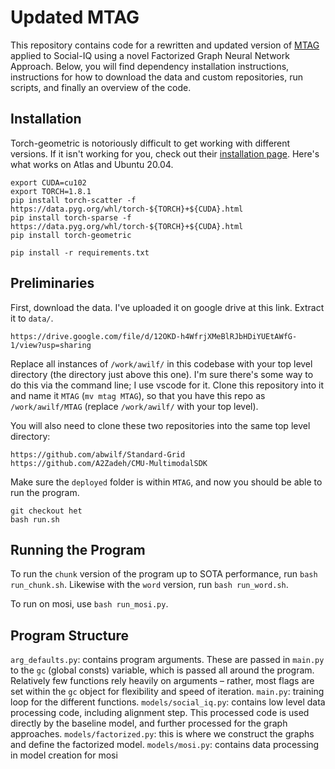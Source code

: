 # Updated MTAG
This repository contains code for a rewritten and updated version of [MTAG](https://github.com/jedyang97/MTAG) applied to Social-IQ using a novel Factorized Graph Neural Network Approach. Below, you will find dependency installation instructions, instructions for how to download the data and custom repositories, run scripts, and finally an overview of the code.

## Installation
Torch-geometric is notoriously difficult to get working with different versions.  If it isn't working for you, check out their [installation page](https://pytorch-geometric.readthedocs.io/en/latest/notes/installation.html).  Here's what works on Atlas and Ubuntu 20.04.
```
export CUDA=cu102
export TORCH=1.8.1
pip install torch-scatter -f https://data.pyg.org/whl/torch-${TORCH}+${CUDA}.html
pip install torch-sparse -f https://data.pyg.org/whl/torch-${TORCH}+${CUDA}.html
pip install torch-geometric

pip install -r requirements.txt
```

## Preliminaries
First, download the data. I've uploaded it on google drive at this link. Extract it to `data/`.
```
https://drive.google.com/file/d/12OKD-h4WfrjXMeBlRJbHDiYUEtAWfG-1/view?usp=sharing
```

Replace all instances of `/work/awilf/` in this codebase with your top level directory (the directory just above this one).  I'm sure there's some way to do this via the command line; I use vscode for it. Clone this repository into it and name it `MTAG` (`mv mtag MTAG`), so that you have this repo as `/work/awilf/MTAG` (replace `/work/awilf/` with your top level).

You will also need to clone these two repositories into the same top level directory:
```
https://github.com/abwilf/Standard-Grid
https://github.com/A2Zadeh/CMU-MultimodalSDK
```

Make sure the `deployed` folder is within `MTAG`, and now you should be able to run the program.
```
git checkout het
bash run.sh
```

## Running the Program
To run the `chunk` version of the program up to SOTA performance, run `bash run_chunk.sh`.  Likewise with the `word` version, run `bash run_word.sh`. 

To run on mosi, use `bash run_mosi.py`. 

## Program Structure
`arg_defaults.py`: contains program arguments.  These are passed in `main.py` to the `gc` (global consts) variable, which is passed all around the program.  Relatively few functions rely heavily on arguments – rather, most flags are set within the `gc` object for flexibility and speed of iteration.
`main.py`: training loop for the different functions.
`models/social_iq.py`: contains low level data processing code, including alignment step.  This processed code is used directly by the baseline model, and further processed for the graph approaches.
`models/factorized.py`: this is where we construct the graphs and define the factorized model.
`models/mosi.py`: contains data processing in model creation for mosi

